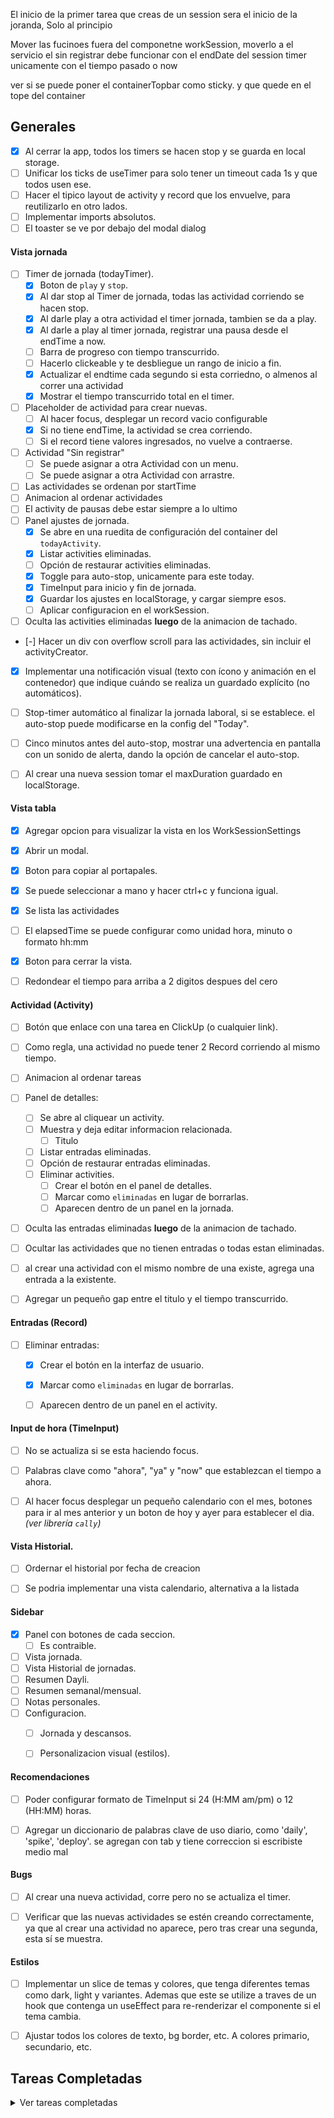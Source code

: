 


El inicio de la primer tarea que creas de un session sera el inicio de la joranda, Solo al principio

Mover las fucinoes fuera del componetne workSession, moverlo a el servicio
el sin registrar debe funcionar con el endDate del session timer unicamente con el tiempo pasado o now

ver si se puede poner el containerTopbar como sticky. y que quede en el tope del container


## Generales
- [x] Al cerrar la app, todos los timers se hacen stop y se guarda en local storage.
- [ ] Unificar los ticks de useTimer para solo tener un timeout cada 1s y que todos usen ese. 
- [ ] Hacer el tipico layout de activity y record que los envuelve, para reutilizarlo en otro lados.
- [ ] Implementar imports absolutos.
- [ ] El toaster se ve por debajo del modal dialog

#### Vista jornada
- [ ] Timer de jornada (todayTimer).
    - [x] Boton de `play` y `stop`.
    - [x] Al dar stop al Timer de jornada, todas las actividad corriendo se hacen stop.
    - [x] Al darle play a otra actividad el timer jornada, tambien se da a play.
    - [x] Al darle a play al timer jornada, registrar una pausa desde el endTime a now.
    - [ ] Barra de progreso con tiempo transcurrido.
    - [ ] Hacerlo clickeable y te desbliegue un rango de inicio a fin.
    - [x] Actualizar el endtime cada segundo si esta corriedno, o almenos al correr una actividad
    - [x] Mostrar el tiempo transcurrido total en el timer.
- [ ] Placeholder de actividad para crear nuevas.
    - [ ] Al hacer focus, desplegar un record vacio configurable
    - [x] Si no tiene endTime, la actividad se crea corriendo.
    - [ ] Si el record tiene valores ingresados, no vuelve a contraerse.
- [ ] Actividad "Sin registrar"
    - [ ] Se puede asignar a otra Actividad con un menu.
    - [ ] Se puede asignar a otra Actividad con arrastre.
- [ ] Las actividades se ordenan por startTime
- [ ] Animacion al ordenar actividades
- [ ] El activity de pausas debe estar siempre a lo ultimo
- [ ] Panel ajustes de jornada.
    - [x] Se abre en una ruedita de configuración del container del `todayActivity`.
    - [x] Listar activities eliminadas.
    - [ ] Opción de restaurar activities eliminadas.
    - [x] Toggle para auto-stop, unicamente para este today.
    - [x] TimeInput para inicio y fin de jornada.
    - [x] Guardar los ajustes en localStorage, y cargar siempre esos.
    - [ ] Aplicar configuracion en el workSession.
- [ ] Oculta las activities eliminadas **luego** de la animacion de tachado.
- [-] Hacer un div con overflow scroll para las actividades, sin incluir el activityCreator.
- [x] Implementar una notificación visual (texto con ícono y animación en el contenedor) que indique cuándo se realiza un guardado explícito (no automáticos).
- [ ] Stop-timer automático al finalizar la jornada laboral, si se establece. el auto-stop puede modificarse en la config del "Today".
- [ ] Cinco minutos antes del auto-stop, mostrar una advertencia en pantalla con un sonido de alerta, dando la opción de cancelar el auto-stop.
- [ ] Al crear una nueva session tomar el maxDuration guardado en localStorage.


#### Vista tabla
- [x] Agregar opcion para visualizar la vista en los WorkSessionSettings
- [x] Abrir un modal.
- [x] Boton para copiar al portapales.
- [x] Se puede seleccionar a mano y hacer ctrl+c y funciona igual.
- [x] Se lista las actividades
- [ ] El elapsedTime se puede configurar como unidad hora, minuto o formato hh:mm
- [x] Boton para cerrar la vista.
- [ ] Redondear el tiempo para arriba a 2 digitos despues del cero


#### Actividad (Activity)
- [ ] Botón que enlace con una tarea en ClickUp (o cualquier link).
- [ ] Como regla, una actividad no puede tener 2 Record corriendo al mismo tiempo.
- [ ] Animacion al ordenar tareas
- [ ] Panel de detalles:
    - [ ] Se abre al cliquear un activity.
    - [ ] Muestra y deja editar informacion relacionada.
        - [ ] Titulo
    - [ ] Listar entradas eliminadas.
    - [ ] Opción de restaurar entradas eliminadas.
    - [ ] Eliminar activities.
        - [ ] Crear el botón en el panel de detalles.
        - [ ] Marcar como `eliminadas` en lugar de borrarlas.
        - [ ] Aparecen dentro de un panel en la jornada.
- [ ] Oculta las entradas eliminadas **luego** de la animacion de tachado.
- [ ] Ocultar las actividades que no tienen entradas o todas estan eliminadas.
- [ ] al crear una actividad con el mismo nombre de una existe, agrega una entrada a la existente.
- [ ] Agregar un pequeño gap entre el titulo y el tiempo transcurrido.


#### Entradas (Record)
- [ ] Eliminar entradas:
    - [x] Crear el botón en la interfaz de usuario.
    - [x] Marcar como `eliminadas` en lugar de borrarlas.
    - [ ] Aparecen dentro de un panel en el activity.


#### Input de hora (TimeInput)
- [ ] No se actualiza si se esta haciendo focus.
- [ ] Palabras clave como "ahora", "ya" y "now" que establezcan el tiempo a ahora.
- [ ] Al hacer focus desplegar un pequeño calendario con el mes, botones para ir al mes anterior y un boton de hoy y ayer para establecer el dia. _(ver librería `cally`)_


#### Vista Historial.
- [ ] Ordernar el historial por fecha de creacion
- [ ] Se podria implementar una vista calendario, alternativa a la listada


#### Sidebar
- [x] Panel con botones de cada seccion.
    - [ ] Es contraible.
- [ ] Vista jornada.
- [ ] Vista Historial de jornadas.
- [ ] Resumen Dayli.
- [ ] Resumen semanal/mensual.
- [ ] Notas personales.
- [ ] Configuracion.
    - [ ] Jornada y descansos.
    - [ ] Personalizacion visual (estilos).


#### Recomendaciones
- [ ] Poder configurar formato de TimeInput si 24 (H:MM am/pm) o 12 (HH:MM) horas.
- [ ] Agregar un diccionario de palabras clave de uso diario, como 'daily', 'spike', 'deploy'. se agregan con tab y tiene correccion si escribiste medio mal


#### Bugs
- [ ] Al crear una nueva actividad, corre pero no se actualiza el timer.
- [ ] Verificar que las nuevas actividades se estén creando correctamente, ya que al crear una actividad no aparece, pero tras crear una segunda, esta sí se muestra.


#### Estilos
- [ ] Implementar un slice de temas y colores, que tenga diferentes temas como dark, light y variantes. Ademas que este se utilize a traves de un hook que contenga un useEffect para re-renderizar el componente si el tema cambia.
- [ ] Ajustar todos los colores de texto, bg border, etc. A colores primario, secundario, etc.



## Tareas Completadas
<details>
  <summary>Ver tareas completadas</summary>


## Generales
- [x] Implementar Redux.
- [x] Renombrar ActivityEntry por Record.
- [x] Hacer utilidades que centralicen la logica al manejar listas de Records, Actividades, etc.
- [x] Propiedad `readOnly` que evita toda edicion en componentenes
- [x] Guardar el estado de todayActivities en el localstorage
- [x] Actualizar el `useTimer` al instante al retomar el focus de la página.
- [x] Inlcuir la fecha de guardado en el `SaveObjectType`.
- [x] Inlcuir la fecha y hora en el objeto `TodayActivitiesState`.
- [x] No incluir en el calculo de elapsedTime las actividades y los records eliminados.
- [x] Renombrar el objeto de jornada por `workSession` y para today es `todayWorkSession`
- [x] Si el container no tiene el mouse adentro, el opacity del border es menor.
- [x] Guardar automaticamente si se navega a otra pathname
- [x] Implementar Toast de Sonner para errores y mensajes.

#### Vista jornada
- [x] Listado de actividades y records con su timer.
- [x] Guardar en el estado today el timer de jornada.
- [x] Mover todayActivities a una carpeta como "bloques" o "sections"
- [x] Las pausas se pueden editar.
- [x] Hacer un componente separado para visualizar un `workSession` y luego utilizrlo por debajo de la vista de jornada.
- [x] El titulo debe ser la fecha de creacion, y si es hoy ponerle como 'hoy'
- [x] Poner en rojo el borde si esta corriendo el timer.
- [x] Pasar el today en history cuando se monta el today y el dia no es today.
- [x] Guardar el todaySession en history y restaurar uno nuevo.

#### Actividad (Activity)
- [x] funciones de `play` y `stop`.
- [x] Las pausas se registran como nuevas entradas.
- [x] Si se da a play, buscar Record con endTime menor a 1-2 minutos de now y continuarla.
- [x] Las entradas se ordenan por startTime
- [x] El `esc` cancela la edicion del titulo y lo devuelve al estado original.
- [x] Ocultar/Contraer el listado de Records.

#### Entradas (Record)
- [x] input de hora inicio y fin, que que acepte cualquier formato (15.30, 5:24pm, 00-48am).
- [x] El Record deja de correr si se confirma un cambio en TimeInput, excepto que siga siendo now.

#### Vista Historial.
- [x] Agregar link en el sidebar
- [x] Diseñar pagina.
- [x] Listar registros.
- [x] Si se cliquean mostrar el registro en modo readOnly.

</details>